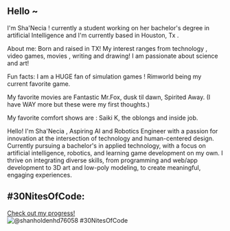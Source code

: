 ## Hello ~
I'm Sha'Necia !  currently a student working on her bachelor's degree in artificial Intelligence and I'm currently based in Houston, Tx .

About me: Born and raised in TX! My interest ranges from technology , video games, movies , writing and drawing! I am passionate about science and art!


Fun facts:
I am a HUGE fan of simulation games ! Rimworld being my current favorite game. 

My favorite movies are Fantastic Mr.Fox, dusk til dawn, Spirited Away. (I have WAY more but these were my first thoughts.)


My favorite comfort shows are : Saiki K, the oblongs and inside job.


Hello! I'm Sha'Necia , Aspiring AI and Robotics Engineer with a passion for innovation at the intersection of technology and human-centered design. Currently pursuing a bachelor's in applied technology, with a focus on artificial intelligence, robotics, and learning game development on my own. I thrive on integrating diverse skills, from programming and web/app development to 3D art and low-poly modeling, to create meaningful, engaging experiences.

## #30NitesOfCode:
  [Check out my progress!](https://www.codedex.io/@shanholdenhd76058/30-nites-of-code)  
  ![@shanholdenhd76058 #30NitesOfCode](https://www.codedex.io/api/petStatus?user=shanholdenhd76058)
